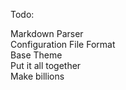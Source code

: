 Todo:

Markdown Parser  
Configuration File Format  
Base Theme  
Put it all together  
Make billions   
